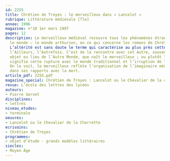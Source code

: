 ```yaml
---
id: 2255
title: Chrétien de Troyes : le merveilleux dans « Lancelot »
rubrique: Littérature médiévale [Tle]
annee: 1996
magazine: n°10 1er mars 1997
pages: 12
description: Le merveilleux médiéval recouvre tous les phénomènes étranges qui peuplent
  le monde – le monde arthurien, en ce qui concerne les romans de Chrétien de Troyes.
  L’altérité est sans doute le terme qui caractérise au plus près cette notion : l’Autre,
  l’Ailleurs, l’Autrefois. C’est de la rencontre avec cet Autre, souvent émissaire,
  objet ou lieu de l’Autre Monde, que naît le merveilleux ; ou plutôt le fait merveilleux
  signifie cette rupture avec le monde traditionnel et l’irruption de l’altérité.
  On le voit, le merveilleux reflète l’organisation de l’imaginaire médiéval, en particulier
  dans ses rapports avec la mort.
article_pdf: 2255.pdf
magazine_special: Chrétien de Troyes : Lancelot ou le Chevalier de la charrette
revue: L’école des lettres des lycées
auteurs:
- Pierre Servet
disciplines:
- lettres
niveau_etudes:
- terminale
oeuvres:
- Lancelot ou le Chevalier de la Charrette
ecrivains:
- Chrétien de Troyes
programmes:
- objet d’étude - grands modèles littéraires
siecles:
- Moyen Âge
---
```

